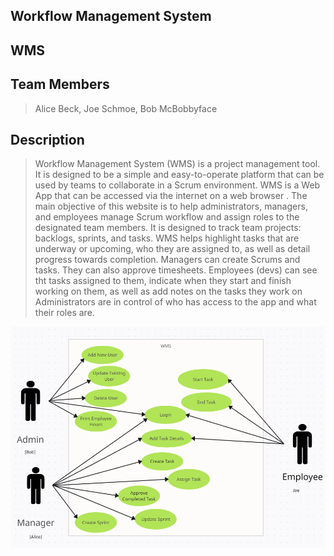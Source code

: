 ## Workflow Management System

## WMS

## Team Members
>Alice Beck, Joe Schmoe, Bob McBobbyface

## Description 

>Workflow Management System (WMS) is a project management tool. It is designed to
>be a simple and easy-to-operate platform that can be used by teams to collaborate in a
>Scrum environment. WMS is a Web App that can be accessed via the internet on a web browser .
>The main objective of this website is to help administrators, managers, and employees
>manage Scrum workflow and assign roles to the designated team members.
>It is designed to track team projects: backlogs, sprints, and tasks. WMS helps
>highlight tasks that are underway or upcoming, who they are assigned to, as well as detail progress towards completion.
>Managers can create Scrums and tasks. They can also approve timesheets. Employees (devs) can see tht tasks assigned to them,
>indicate when they start and finish working on them, as well as add notes on the tasks they work on
>Administrators are in control of who has access to the app and what their roles are.


![Use Case Diagram](https://github.com/csc340-sp24/wms/blob/main/WMS%20Use%20Case.PNG)
